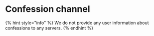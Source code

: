 # Confession channel

{% hint style="info" %}
We do not provide any user information about confessions to any servers.
{% endhint %}

